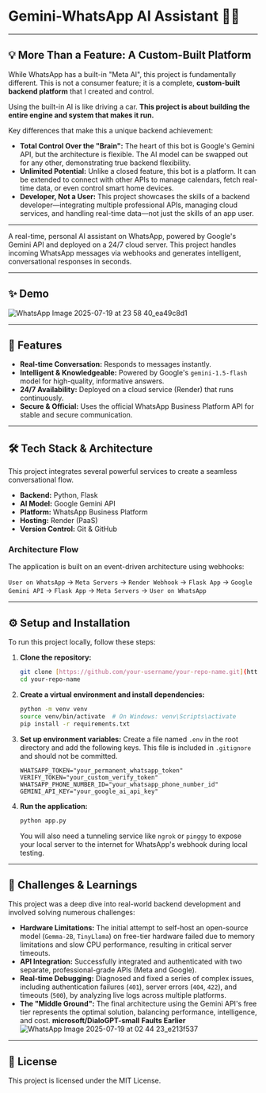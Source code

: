 # Gemini-WhatsApp AI Assistant 🤖💬
---

## 💡 More Than a Feature: A Custom-Built Platform

While WhatsApp has a built-in "Meta AI", this project is fundamentally different. This is not a consumer feature; it is a complete, **custom-built backend platform** that I created and control.

Using the built-in AI is like driving a car. **This project is about building the entire engine and system that makes it run.**

Key differences that make this a unique backend achievement:

* **Total Control Over the "Brain":** The heart of this bot is Google's Gemini API, but the architecture is flexible. The AI model can be swapped out for any other, demonstrating true backend flexibility.
* **Unlimited Potential:** Unlike a closed feature, this bot is a platform. It can be extended to connect with other APIs to manage calendars, fetch real-time data, or even control smart home devices.
* **Developer, Not a User:** This project showcases the skills of a backend developer—integrating multiple professional APIs, managing cloud services, and handling real-time data—not just the skills of an app user.

---

A real-time, personal AI assistant on WhatsApp, powered by Google's Gemini API and deployed on a 24/7 cloud server. This project handles incoming WhatsApp messages via webhooks and generates intelligent, conversational responses in seconds.

---

## ✨ Demo

![WhatsApp Image 2025-07-19 at 23 58 40_ea49c8d1](https://github.com/user-attachments/assets/af36fbde-e345-4b3f-b14b-e57ba5de4c79)

---

## 🚀 Features

* **Real-time Conversation:** Responds to messages instantly.
* **Intelligent & Knowledgeable:** Powered by Google's `gemini-1.5-flash` model for high-quality, informative answers.
* **24/7 Availability:** Deployed on a cloud service (Render) that runs continuously.
* **Secure & Official:** Uses the official WhatsApp Business Platform API for stable and secure communication.

---

## 🛠️ Tech Stack & Architecture

This project integrates several powerful services to create a seamless conversational flow.

* **Backend:** Python, Flask
* **AI Model:** Google Gemini API
* **Platform:** WhatsApp Business Platform
* **Hosting:** Render (PaaS)
* **Version Control:** Git & GitHub

### Architecture Flow

The application is built on an event-driven architecture using webhooks:

`User on WhatsApp` → `Meta Servers` → `Render Webhook` → `Flask App` → `Google Gemini API` → `Flask App` → `Meta Servers` → `User on WhatsApp`

---

## ⚙️ Setup and Installation

To run this project locally, follow these steps:

1.  **Clone the repository:**
    ```bash
    git clone [https://github.com/your-username/your-repo-name.git](https://github.com/your-username/your-repo-name.git)
    cd your-repo-name
    ```

2.  **Create a virtual environment and install dependencies:**
    ```bash
    python -m venv venv
    source venv/bin/activate  # On Windows: venv\Scripts\activate
    pip install -r requirements.txt
    ```

3.  **Set up environment variables:**
    Create a file named `.env` in the root directory and add the following keys. This file is included in `.gitignore` and should not be committed.
    ```
    WHATSAPP_TOKEN="your_permanent_whatsapp_token"
    VERIFY_TOKEN="your_custom_verify_token"
    WHATSAPP_PHONE_NUMBER_ID="your_whatsapp_phone_number_id"
    GEMINI_API_KEY="your_google_ai_api_key"
    ```

4.  **Run the application:**
    ```bash
    python app.py
    ```
    You will also need a tunneling service like `ngrok` or `pinggy` to expose your local server to the internet for WhatsApp's webhook during local testing.

---

## 🧠 Challenges & Learnings

This project was a deep dive into real-world backend development and involved solving numerous challenges:

* **Hardware Limitations:** The initial attempt to self-host an open-source model (`Gemma-2B`, `TinyLlama`) on free-tier hardware failed due to memory limitations and slow CPU performance, resulting in critical server timeouts.
* **API Integration:** Successfully integrated and authenticated with two separate, professional-grade APIs (Meta and Google).
* **Real-time Debugging:** Diagnosed and fixed a series of complex issues, including authentication failures (`401`), server errors (`404`, `422`), and timeouts (`500`), by analyzing live logs across multiple platforms.
* **The "Middle Ground":** The final architecture using the Gemini API's free tier represents the optimal solution, balancing performance, intelligence, and cost.
**microsoft/DialoGPT-small**
  **Faults Earlier**
  ![WhatsApp Image 2025-07-19 at 02 44 23_e213f537](https://github.com/user-attachments/assets/4006e6d3-2179-46d3-9a59-12c192dd7552)

---

## 📄 License

This project is licensed under the MIT License.
